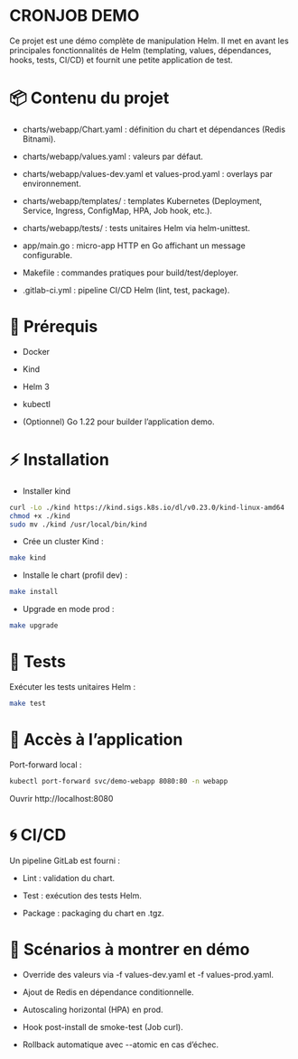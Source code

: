 # CRONJOB DEMO
Ce projet est une démo complète de manipulation Helm. 
Il met en avant les principales fonctionnalités de Helm (templating, values, dépendances, hooks, tests, CI/CD) 
et fournit une petite application de test.

# 📦 Contenu du projet

- charts/webapp/Chart.yaml : définition du chart et dépendances (Redis Bitnami).

- charts/webapp/values.yaml : valeurs par défaut.

- charts/webapp/values-dev.yaml et values-prod.yaml : overlays par environnement.

- charts/webapp/templates/ : templates Kubernetes (Deployment, Service, Ingress, ConfigMap, HPA, Job hook, etc.).

- charts/webapp/tests/ : tests unitaires Helm via helm-unittest.

- app/main.go : micro-app HTTP en Go affichant un message configurable.

- Makefile : commandes pratiques pour build/test/deployer.

- .gitlab-ci.yml : pipeline CI/CD Helm (lint, test, package).



# 🚀 Prérequis

* Docker

* Kind

* Helm 3

* kubectl

* (Optionnel) Go 1.22 pour builder l’application demo.

# ⚡ Installation

- Installer kind 
```bash
curl -Lo ./kind https://kind.sigs.k8s.io/dl/v0.23.0/kind-linux-amd64
chmod +x ./kind
sudo mv ./kind /usr/local/bin/kind
```
- Crée un cluster Kind :
```bash
make kind
```
- Installe le chart (profil dev) :

```bash
make install
```
- Upgrade en mode prod :
```bash
make upgrade
```

# 🧪 Tests

Exécuter les tests unitaires Helm :

```bash
make test
```

# 🔗 Accès à l’application

Port-forward local :

```bash
kubectl port-forward svc/demo-webapp 8080:80 -n webapp
```
Ouvrir http://localhost:8080

# 🌀 CI/CD

Un pipeline GitLab est fourni :

* Lint : validation du chart.

* Test : exécution des tests Helm.

* Package : packaging du chart en .tgz.

# 🎯 Scénarios à montrer en démo

+ Override des valeurs via -f values-dev.yaml et -f values-prod.yaml.

+ Ajout de Redis en dépendance conditionnelle.

+ Autoscaling horizontal (HPA) en prod.

+ Hook post-install de smoke-test (Job curl).

+ Rollback automatique avec --atomic en cas d’échec.